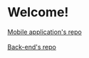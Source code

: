 # Welcome!<br>
[Mobile application's repo](https://github.com/eranga-mohotty/ecommerce_app_client)
<br><br>
[Back-end's repo](https://github.com/eranga-mohotty/ecommerceBackend)

